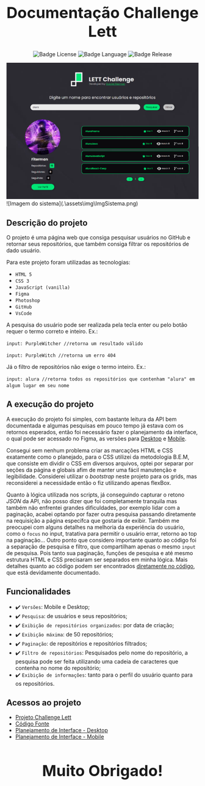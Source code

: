 <h1 align="center" style="font-size: 2.5rem;"> Documentação Challenge Lett</h1>

<p align="center">
    <img src="https://img.shields.io/github/license/PurpleWitcher/ChallengeLett?style=for-the-badge" alt="Badge License"/>
    <img src="https://img.shields.io/badge/language%20-JavaScript-orange?style=for-the-badge" alt="Badge Language"/>
    <img src="https://img.shields.io/badge/release%20date-March%202022-brightgreen?style=for-the-badge" alt="Badge Release"/>
</p>

<img src="./assets/img/ImgSistema.png" alt="Imagem Sistema"/>
![Imagem do sistema](.\assets\img\ImgSistema.png)

## Descrição do projeto
O projeto é uma página web que consiga pesquisar usuários no GitHub e retornar seus repositórios, que também consiga filtrar os repositórios de dado usuário.

Para este projeto foram utilizadas as tecnologias:
- `HTML 5`
- `CSS 3`
- `JavaScript (vanilla)`
- `Figma`
- `Photoshop`
- `GitHub`
- `VsCode`

A pesquisa do usuário pode ser realizada pela tecla enter ou pelo botão requer o termo correto e inteiro. Ex.:

``` input: PurpleWitcher //retorna um resultado válido ```

``` input: PurpleWitch //retorna um erro 404 ```

Já o filtro de repositórios não exige o termo inteiro. Ex.:

``` input: alura //retorna todos os repositórios que contenham "alura" em algum lugar em seu nome ```

## A execução do projeto
A execução do projeto foi simples, com bastante leitura da API bem documentada e algumas pesquisas em pouco tempo já estava com os retornos esperados, então foi necessário fazer o planejamento da interface, o qual pode ser acessado no Figma, as versões para <a href="https://www.figma.com/file/SwpCV4nAH2i3Pn7iO0LEpA/LettChalange?node-id=0%3A1" target="_blank">Desktop</a> e <a href="https://www.figma.com/file/SwpCV4nAH2i3Pn7iO0LEpA/LettChalange?node-id=6%3A687" target="_blank">Mobile</a>.

Consegui sem nenhum problema criar as marcações HTML e CSS exatamente como o planejado, para o CSS utilizei da metodologia B.E.M, que consiste em dividir o CSS em diversos arquivos, optei por separar por seções da página e globais afim de manter uma fácil manutenção e legibilidade. Considerei utilizar o *bootstrap* neste projeto para os grids, mas reconsiderei a necessidade então o fiz utilizando apenas flexBox.

Quanto à lógica utilizada nos scripts, já conseguindo capturar o retono *JSON* da API, não posso dizer que foi completamente tranquila mas também não enfrentei grandes dificuldades, por exemplo lidar com a paginação, acabei optando por fazer outra pesquisa passando diretamente na requisição a página específca que gostaria de exibir. Também me preocupei com alguns detalhes na melhoria da experiência do usuário, como o ```focus``` no input, tratativa para permitir o usuário errar, retorno ao top na paginação... Outro ponto que considero importante quanto ao código foi a separação de pesquisa e filtro, que compartilham apenas o mesmo ```input``` de pesquisa. Pois tanto sua paginação, funções de pesquisa e até mesmo estrutura HTML e CSS precisaram ser separados em minha lógica. Mais detalhes quanto ao código podem ser encontrados <a href="https://github.com/PurpleWitcher/ChallengeLett/blob/7fb0e9e018f250b5465103f41b1b2977f91a5501/assets/scripts/index.js">diretamente no código</a>, que está devidamente documentado.

## Funcionalidades
- :heavy_check_mark: `Versões`: Mobile e Desktop;
- :heavy_check_mark: `Pesquisa`: de usuários e seus repositórios;
- :heavy_check_mark: `Exibição de repositórios organizados`: por data de criação;
- :heavy_check_mark: `Exibição máxima`: de 50 repositórios;
- :heavy_check_mark: `Paginação`: de repositórios e repositórios filtrados;
- :heavy_check_mark: `Filtro de repositórios`: Pesquisados pelo nome do repositório, a pesquisa pode ser feita utilizando uma cadeia de caracteres que contenha no nome do repositório;
- :heavy_check_mark: `Exibição de informações`: tanto para o perfil do usuário quanto para os repositórios.

## Acessos ao projeto
- <a href="https://PurpleWitcher.github.io/ChallengeLett" target="_blank">Projeto Challenge Lett</a>
- <a href="https://github.com/PurpleWitcher/ChallengeLett" target="_blank">Código Fonte</a>
- <a href="https://www.figma.com/proto/SwpCV4nAH2i3Pn7iO0LEpA/LettChalange?node-id=6%3A236&scaling=scale-down-width&page-id=0%3A1&starting-point-node-id=6%3A236" target="_blank">Planejamento de Interface - Desktop</a>
- <a href="https://www.figma.com/proto/SwpCV4nAH2i3Pn7iO0LEpA/LettChalange?node-id=6%3A1994&scaling=min-zoom&page-id=6%3A687" target="_blank">Planejamento de Interface - Mobile</a>

<h1 align="center" style="font-size: 2.5rem;"> Muito Obrigado!</h1>